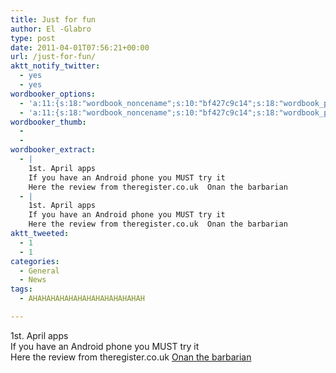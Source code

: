 ```yaml
---
title: Just for fun
author: El -Glabro
type: post
date: 2011-04-01T07:56:21+00:00
url: /just-for-fun/
aktt_notify_twitter:
  - yes
  - yes
wordbooker_options:
  - 'a:11:{s:18:"wordbook_noncename";s:10:"bf427c9c14";s:18:"wordbook_page_post";s:4:"-100";s:18:"wordbook_orandpage";s:1:"2";s:23:"wordbook_default_author";s:1:"1";s:23:"wordbook_extract_length";s:3:"300";s:19:"wordbook_actionlink";s:3:"300";s:26:"wordbooker_publish_default";s:2:"on";s:27:"wordbooker_publish_override";s:2:"on";s:18:"wordbook_attribute";s:17:"News@T-hoster.com";s:29:"wordbooker_status_update_text";s:35:": New blog post :  %title% - %link%";s:20:"wordbook_comment_get";s:2:"on";}'
  - 'a:11:{s:18:"wordbook_noncename";s:10:"bf427c9c14";s:18:"wordbook_page_post";s:4:"-100";s:18:"wordbook_orandpage";s:1:"2";s:23:"wordbook_default_author";s:1:"1";s:23:"wordbook_extract_length";s:3:"300";s:19:"wordbook_actionlink";s:3:"300";s:26:"wordbooker_publish_default";s:2:"on";s:27:"wordbooker_publish_override";s:2:"on";s:18:"wordbook_attribute";s:17:"News@T-hoster.com";s:29:"wordbooker_status_update_text";s:35:": New blog post :  %title% - %link%";s:20:"wordbook_comment_get";s:2:"on";}'
wordbooker_thumb:
  - 
  - 
wordbooker_extract:
  - |
    1st. April apps
    If you have an Android phone you MUST try it
    Here the review from theregister.co.uk  Onan the barbarian
  - |
    1st. April apps
    If you have an Android phone you MUST try it
    Here the review from theregister.co.uk  Onan the barbarian
aktt_tweeted:
  - 1
  - 1
categories:
  - General
  - News
tags:
  - AHAHAHAHAHAHAHAHAHAHAHAHAH

---
```

1st. April apps  
If you have an Android phone you MUST try it  
Here the review from theregister.co.uk [Onan the barbarian][1]

 [1]: http://www.reghardware.com/2011/04/01/app_of_the_week_wink_o_meter/
